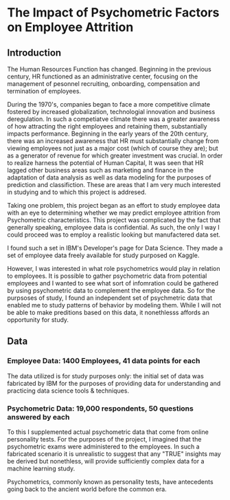 # The Impact of Psychometric Factors on Employee Attrition
## Introduction

The Human Resources Function has changed.  Beginning in the previous century, HR functioned as an administrative center, focusing on the management of pesonnel recruiting, onboarding, compensation and termination of employees.  

During the 1970's, companies began to face a more competitive climate fostered by increased globalization, technologial innovation and business deregulation.  In such a competiatve climate there was a greater awareness of how attracting the right employees and retaining them, substantially impacts performance.  Beginning in the early years of the 20th century, there was an increased awareness that HR must substantially change from viewing employees not just as a major cost (which of course they are); but as a generator of revenue for which greater investment was crucial.  In order to realize harness the potential of Human Capital, It was seen that HR lagged other business areas such as marketing and finance in the adaptation of data analysis as well as data modeling for the purposes of prediction and classifiction. These are areas that I am very much interested in studying and to which this project is addresed.

Taking one problem, this project began as an effort to study employee data with an eye to determining whether we may predict employee attrition from Psychometric characteristics.  This project was complicated by the fact that generally speaking, employee data is confidential.  As such, the only I way I could proceed was to employ a realistic looking but manufactered data set.  

I found such a set in IBM's Developer's page for Data Science. They made a set of employee data freely available for study purposed on Kaggle. 



However, I was interested in what role psychometrics would play in relation to employees. It is possible to gather psychometric data from potential employees and I wanted to see what sort of infomration could be gathered by using psychometric data to complement the employee data. So for the purpsoses of study, I found an independent set of psychmetric data that enabled me to study patterns of behavior by modeling them. While I will not be able to make preditions based on this data, it nonethlesss affords an opportunity for study.

## Data

### Employee Data: 1400 Employees, 41 data points for each
The data utilized is for study purposes only: the initial set of data was fabricated by IBM for the purposes of providing data for understanding and practicing data science tools & techniques. 


### Psychometric Data:  19,000 respondents, 50 questions answered by each
To this I supplemented actual psychometric data that come from online personality tests. For the purposes of the project, I imagined that the psychometric exams were administered to the employees. In such a fabricated scenario it is unrealistic to suggest that any "TRUE" insights may be derived but nonethless, will provide sufficiently complex data for a machine learning study.

Psychometrics, commonly known as personality tests, have antecedents going back to the ancient world before the common era.  



